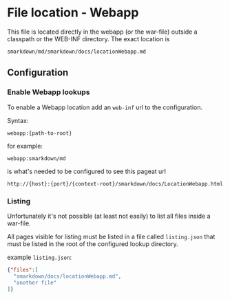 # File location - Webapp


This file is located directly in the webapp (or the war-file) outside a classpath or the WEB-INF directory. The exact location is

```
smarkdown/md/smarkdown/docs/locationWebapp.md
```



## Configuration


### Enable Webapp lookups

To enable a Webapp location add an ``web-inf`` url to the configuration. 

Syntax:
```
webapp:{path-to-root}
```


for example: 
```
webapp:smarkdown/md
``` 
is what's needed to be configured to see this pageat url
```
http://{host}:{port}/{context-root}/smarkdown/docs/LocationWebapp.html
```


### Listing

Unfortunately it's not possible (at least not easily) to list all files 
inside a war-file.


All pages visible for listing must be listed in a file called ``listing.json`` that
must be listed in the root of the configured lookup directory.


example ``listing.json``:

```json
{"files":[
  "smarkdown/docs/locationWebapp.md",
  "another file"
]}
```
